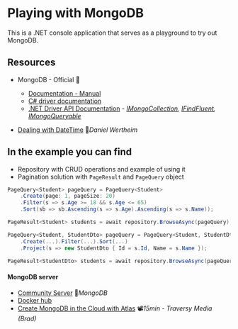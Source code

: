 # Playing with MongoDB

This is a .NET console application that serves as a playground to try out MongoDB.

## Resources

- MongoDB - Official 📓
  - [Documentation - Manual](https://www.mongodb.com/docs/manual)
  - [C# driver documentation](https://www.mongodb.com/docs/drivers/csharp/current)
  - [.NET Driver API Documentation](https://mongodb.github.io/mongo-csharp-driver/2.29.0/api/index.html) *- [IMongoCollection](https://mongodb.github.io/mongo-csharp-driver/2.29.0/api/MongoDB.Driver/MongoDB.Driver.IMongoCollection-1.html), [IFindFluent](https://mongodb.github.io/mongo-csharp-driver/2.29.0/api/MongoDB.Driver/MongoDB.Driver.IFindFluent-2.html), [IMongoQueryable](https://mongodb.github.io/mongo-csharp-driver/2.29.0/api/MongoDB.Driver/MongoDB.Driver.Linq.IMongoQueryable-1.html)*

- [Dealing with DateTime](https://danielwertheim.se/mongodb-csharp-and-datetimes) 📓*Daniel Wertheim*

## In the example you can find
- Repository with CRUD operations and example of using it
- Pagination solution with `PageResult` and `PageQuery` object

```csharp
PageQuery<Student> pageQuery = PageQuery<Student>
    .Create(page: 1, pageSize: 20)
    .Filter(s => s.Age >= 18 && s.Age <= 65)
    .Sort(sb => sb.Ascending(s => s.Age).Ascending(s => s.Name));

PageResult<Student> students = await repository.BrowseAsync(pageQuery);
```

```csharp
PageQuery<Student, StudentDto> pageQuery = PageQuery<Student, StudentDto>
    .Create(...).Filter(...).Sort(...)
    .Project(s => new StudentDto { Id = s.Id, Name = s.Name });

PageResult<StudentDto> students = await repository.BrowseAsync(pageQuery);
```

#### MongoDB server

- [Community Server](https://www.mongodb.com/download-center/community) 📓*MongoDB*
- [Docker hub](https://hub.docker.com/_/mongo)
- [Create MongoDB in the Cloud with Atlas](https://www.youtube.com/watch?v=KKyag6t98g8) 📽️*15min - Traversy Media (Brad)*
